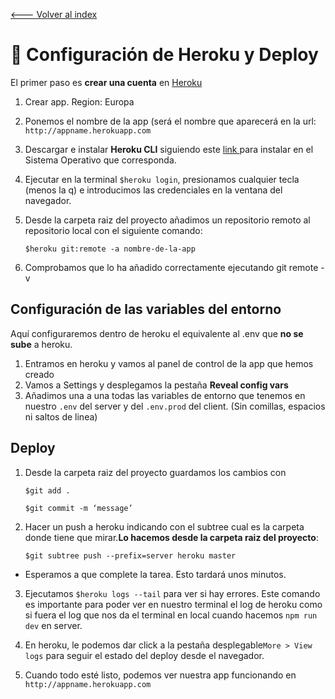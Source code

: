 [<--- Volver al index](/README.md)

# 🔋 Configuración de Heroku y Deploy

El primer paso es **crear una cuenta** en [Heroku](https://www.heroku.com)

1. Crear app. Region: Europa
2. Ponemos el nombre de la app (será el nombre que aparecerá en la url: `http://appname.herokuapp.com`
2. Descargar e instalar **Heroku CLI** siguiendo este [link ](​https://devcenter.heroku.com/articles/heroku-cli​)para instalar en el Sistema Operativo que corresponda.
3. Ejecutar en la terminal ​`$heroku login`​, presionamos cualquier tecla (menos la q) e introducimos las credenciales en la ventana del navegador.
4. Desde la carpeta raiz del proyecto añadimos un repositorio remoto al repositorio local con el siguiente comando:

    `$heroku git:remote -a nombre-de-la-app`

5. Comprobamos que lo ha añadido correctamente ejecutando ​git remote -v
## Configuración de las variables del entorno 

Aquí configuraremos dentro de heroku el equivalente al .env que **no se sube** a heroku.

1. Entramos en heroku y vamos al panel de control de la app que hemos creado
2. Vamos a Settings y desplegamos la pestaña **Reveal config vars**
3. Añadimos una a una todas las variables de entorno que tenemos en nuestro `.env` del server y del `.env.prod` del client. (Sin comillas, espacios ni saltos de linea)

## Deploy

1. Desde la carpeta raiz del proyecto guardamos los cambios con 
     
    `$git add .`

    `$git commit -m ‘message’`

2. Hacer un push a heroku indicando con el subtree cual es la carpeta donde tiene que mirar.**Lo hacemos desde la carpeta raiz del proyecto**:

   `$git subtree push --prefix=server heroku master`

- Esperamos a que complete la tarea. Esto tardará unos minutos.

3. Ejecutamos `​$heroku logs​ --tail` para ver si hay errores. Este comando es importante para poder ver en nuestro terminal el log de heroku como si fuera el log que nos da el terminal en local cuando hacemos `npm run dev` en server.

4. En heroku, le podemos dar click a la pestaña desplegable ​`More > ​​View logs` ​para seguir el estado del deploy desde el navegador.

5. Cuando todo esté listo, podemos ver nuestra app funcionando en `http://appname.herokuapp.com`
